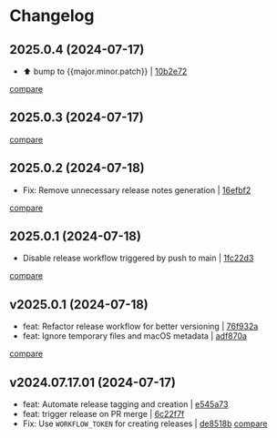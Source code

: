 # Changelog

## 2025.0.4 (2024-07-17)

* ⬆️ bump to {{major.minor.patch}} | [10b2e72](https://github.com/RedAtman/github_workflow/commit/10b2e72690320d2f5c6dfdde83c1b8260b0515c2)

[compare](https://github.com/RedAtman/github_workflow/compare/2025.0.3...2025.0.4)

## 2025.0.3 (2024-07-17)

[compare](https://github.com/RedAtman/github_workflow/compare/2025.0.2...2025.0.3)

## 2025.0.2 (2024-07-18)

* Fix: Remove unnecessary release notes generation | [16efbf2](https://github.com/RedAtman/github_workflow/commit/16efbf28c8859e591bb26fe6222f12520d91a140)

[compare](https://github.com/RedAtman/github_workflow/compare/2025.0.1...2025.0.2)

## 2025.0.1 (2024-07-18)

* Disable release workflow triggered by push to main | [1fc22d3](https://github.com/RedAtman/github_workflow/commit/1fc22d3ed525bbf75544e6af243d326c56ff5cd6)

[compare](https://github.com/RedAtman/github_workflow/compare/v2025.0.1...2025.0.1)

## v2025.0.1 (2024-07-18)

* feat: Refactor release workflow for better versioning | [76f932a](https://github.com/RedAtman/github_workflow/commit/76f932a3e004443d63d6c0505ad1f89e7ad573d0)
* feat: Ignore temporary files and macOS metadata | [adf870a](https://github.com/RedAtman/github_workflow/commit/adf870a32ffcd5769fcb75b977505e3becb271b0)

[compare](https://github.com/RedAtman/github_workflow/compare/v2024.07.17.01...v2025.0.1)

## v2024.07.17.01 (2024-07-17)

* feat: Automate release tagging and creation | [e545a73](https://github.com/RedAtman/github_workflow/commit/e545a73647910cdbbd2e9920a3e55b2c1939f3f7)
* feat: trigger release on PR merge | [6c22f7f](https://github.com/RedAtman/github_workflow/commit/6c22f7f029091d422ee689cfd9b27807eba04476)
* Fix: Use `WORKFLOW_TOKEN` for creating releases | [de8518b](https://github.com/RedAtman/github_workflow/commit/de8518beb338281fe2e46de74cebb1006a152715)
[compare](https://github.com/RedAtman/github_workflow/compare/85dff033671929d91d96d5362fbc22602bfc1435...38250996681d8b6e6a8d353a5165ec219c7fc1da)
